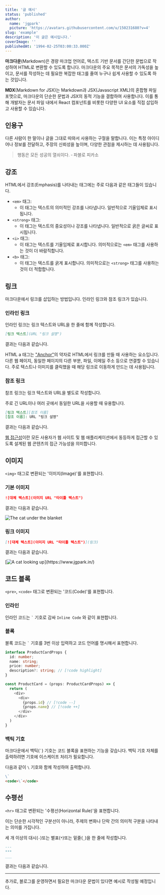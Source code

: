 ```yaml
---
title: '글 예시'
status: 'published'
author:
  name: 'jgpark'
  picture: 'https://avatars.githubusercontent.com/u/150231680?v=4'
slug: 'example'
description: '이 글은 예시입니다.'
coverImage: ''
publishedAt: '1994-02-25T03:00:33.000Z'
---
```


**마크다운**(Markdown)은 경량 마크업 언어로, 텍스트 기반 문서를 간단한 문법으로 작성하여 HTML로 변환할 수 있도록 합니다. 마크다운의 주요 목적은 문서의 가독성을 높이고, 문서를 작성하는 데 필요한 복잡한 태그를 줄여 누구나 쉽게 사용할 수 있도록 하는 것입니다.

**MDX**(Markdown for JSX)는 Markdown과 JSX(Javascript XML)의 혼합형 파일 포맷으로, 마크다운의 단순한 문법과 JSX의 동적 기능을 결합하여 사용합니다. 이를 통해 개발자는 문서 파일 내에서 React 컴포넌트를 비롯한 다양한 UI 요소를 직접 삽입하고 사용할 수 있습니다.

## 인용구

다른 사람이 한 말이나 글을 그대로 따와서 사용하는 구절을 말합니다. 이는 특정 아이디어나 정보를 전달하고, 주장의 신뢰성을 높이며, 다양한 관점을 제시하는 데 사용됩니다.

> 행동은 모든 성공의 열쇠이다. ‑ 파블로 피카소

## 강조

HTML에서 강조(Emphasis)를 나타내는 태그에는 주로 다음과 같은 태그들이 있습니다.

- `<em>` 태그:
  - 이 태그는 텍스트의 의미적인 강조를 나타냅니다. 일반적으로 기울임체로 표시됩니다.
- `<strong>` 태그:
  - 이 태그는 텍스트의 중요성이나 강조를 나타냅니다. 일반적으로 굵은 글씨로 표시됩니다.
- `<i>` 태그:
  - 이 태그는 텍스트를 기울임체로 표시합니다. 의미적으로는 `<em>` 태그를 사용하는 것이 더 바람직합니다.
- `<b>` 태그:
  - 이 태그는 텍스트를 굵게 표시합니다. 의미적으로는 `<strong>` 태그를 사용하는 것이 더 적합합니다.

## 링크

마크다운에서 링크를 삽입하는 방법입니다. 인라인 링크와 참조 링크가 있습니다.

### 인라인 링크

인라인 링크는 링크 텍스트와 URL을 한 줄에 함께 작성합니다.

```markdown
[링크 텍스트](URL "링크 설명")
```

결과는 다음과 같습니다.

HTML a 태그는 ["Anchor"](https://developer.mozilla.org/ko/docs/Web/HTML/Element/a)의 약자로 HTML에서 링크를 만들 때 사용하는 요소입니다.
다른 웹 페이지, 동일한 페이지의 다른 부분, 파일, 이메일 주소 등으로 연결할 수 있습니다. 주로 텍스트나 이미지를 클릭했을 때 해당 링크로 이동하게 만드는 데 사용됩니다.

### 참조 링크

참조 링크는 링크 텍스트와 URL을 별도로 작성합니다.

주로 긴 URL이나 여러 곳에서 동일한 URL을 사용할 때 유용합니다.

```markdown
[링크 텍스트][참조 이름]
[참조 이름]: URL "링크 설명"
```

결과는 다음과 같습니다.

[a11y]: https://developer.mozilla.org/ko/docs/Web/Accessibility

[웹 접근성][a11y]이란 모든 사용자가 웹 사이트 및 웹 애플리케이션에서 동등하게 접근할 수 있도록 설계된 웹 콘텐츠의 접근 가능성을 의미합니다.

## 이미지

`<img>` 태그로 변환되는 '이미지(Image)'를 표현합니다.

### 기본 이미지

```markdown
![대체 텍스트](이미지 URL "타이틀 텍스트")
```

결과는 다음과 같습니다.

![The cat under the blanket](/images/cat_01.jpg "cat")

### 링크 이미지

```markdown
[![대체 텍스트](이미지 URL "타이틀 텍스트")](링크)
```

결과는 다음과 같습니다.

[![A cat looking up](/images/cat_02.jpg "https://www.jgpark.in/")](https://www.jgpark.in/)

## 코드 블록

`<pre>`, `<code>` 태그로 변환되는 '코드(Code)'를 표현합니다.

### 인라인

인라인 코드는 <code>\`</code> 기호로 감싸 `Inline Code` 와 같이 표현합니다.

### 블록

블록 코드는 <code>\`</code> 기호를 3번 이상 입력하고 코드 언어를 명시해서 표현합니다.

```ts
interface ProductCardProps {
  id: number;
  name: string;
  price: number;
  description?: string; // [!code highlight]
}

const ProductCard = (props: ProductCardProps) => {
  return (
    <div>
      <div>
        {props.id} // [!code --]
        {props.name} // [!code ++]
      </div>
    </div>
  )
}
```

### 백틱 기호

마크다운에서 백틱(<code>\`</code>) 기호는 코드 블록을 표현하는 기능을 갖습니다. 백틱 기호 자체를 출력하려면 기호에 이스케이프 처리가 필요합니다.

다음과 같이 `\` 기호와 함께 작성하여 출력합니다.

```markdown
\`
<code>\`</code>
```

## 수평선

`<hr>` 태그로 변환되는 '수평선(Horizontal Rule)'을 표현합니다.

이는 단순한 시각적인 구분선이 아니라, 주제의 변화나 단락 간의 의미적 구분을 나타내는 의미를 가집니다.

세 개 이상의 대시(`-`)또는 별표(`*`)또는 밑줄(`_`)을 한 줄에 작성합니다.

```markdown
---
***
___
```

결과는 다음과 같습니다.

---

추가로, 블로그를 운영하면서 필요한 마크다운 문법이 있다면 예시로 작성될 예정입니다.
